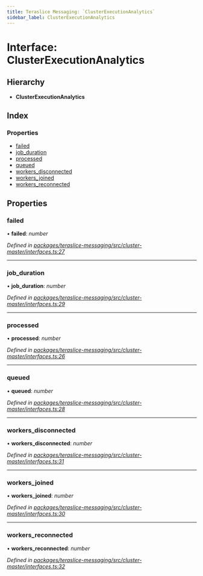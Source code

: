 ```yaml
---
title: Teraslice Messaging: `ClusterExecutionAnalytics`
sidebar_label: ClusterExecutionAnalytics
---
```


# Interface: ClusterExecutionAnalytics

## Hierarchy

* **ClusterExecutionAnalytics**

## Index

### Properties

* [failed](clusterexecutionanalytics.md#failed)
* [job_duration](clusterexecutionanalytics.md#job_duration)
* [processed](clusterexecutionanalytics.md#processed)
* [queued](clusterexecutionanalytics.md#queued)
* [workers_disconnected](clusterexecutionanalytics.md#workers_disconnected)
* [workers_joined](clusterexecutionanalytics.md#workers_joined)
* [workers_reconnected](clusterexecutionanalytics.md#workers_reconnected)

## Properties

###  failed

• **failed**: *number*

*Defined in [packages/teraslice-messaging/src/cluster-master/interfaces.ts:27](https://github.com/terascope/teraslice/blob/653cf7530/packages/teraslice-messaging/src/cluster-master/interfaces.ts#L27)*

___

###  job_duration

• **job_duration**: *number*

*Defined in [packages/teraslice-messaging/src/cluster-master/interfaces.ts:29](https://github.com/terascope/teraslice/blob/653cf7530/packages/teraslice-messaging/src/cluster-master/interfaces.ts#L29)*

___

###  processed

• **processed**: *number*

*Defined in [packages/teraslice-messaging/src/cluster-master/interfaces.ts:26](https://github.com/terascope/teraslice/blob/653cf7530/packages/teraslice-messaging/src/cluster-master/interfaces.ts#L26)*

___

###  queued

• **queued**: *number*

*Defined in [packages/teraslice-messaging/src/cluster-master/interfaces.ts:28](https://github.com/terascope/teraslice/blob/653cf7530/packages/teraslice-messaging/src/cluster-master/interfaces.ts#L28)*

___

###  workers_disconnected

• **workers_disconnected**: *number*

*Defined in [packages/teraslice-messaging/src/cluster-master/interfaces.ts:31](https://github.com/terascope/teraslice/blob/653cf7530/packages/teraslice-messaging/src/cluster-master/interfaces.ts#L31)*

___

###  workers_joined

• **workers_joined**: *number*

*Defined in [packages/teraslice-messaging/src/cluster-master/interfaces.ts:30](https://github.com/terascope/teraslice/blob/653cf7530/packages/teraslice-messaging/src/cluster-master/interfaces.ts#L30)*

___

###  workers_reconnected

• **workers_reconnected**: *number*

*Defined in [packages/teraslice-messaging/src/cluster-master/interfaces.ts:32](https://github.com/terascope/teraslice/blob/653cf7530/packages/teraslice-messaging/src/cluster-master/interfaces.ts#L32)*
